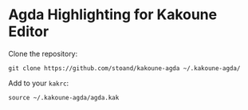 # Agda Highlighting for Kakoune Editor


Clone the repository:

```
git clone https://github.com/stoand/kakoune-agda ~/.kakoune-agda/
```


Add to your `kakrc`:

```
source ~/.kakoune-agda/agda.kak
```
